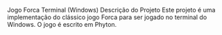 Jogo Forca Terminal (Windows)
Descrição do Projeto
Este projeto é uma implementação do clássico jogo Forca para ser jogado no terminal do Windows. O jogo é escrito em Phyton.
